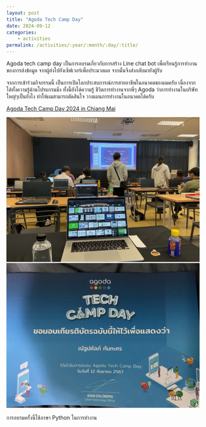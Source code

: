 ```yaml
---
layout: post
title: "Agoda Tech Camp Day"
date: 2024-09-12
categories: 
    - activities
permalink: /activities/:year/:month/:day/:title/
---
```


Agoda tech camp day เป็นการอบรมเกี่ยวกับการสร้าง Line chat bot เพื่อเรียนรู้การทำงานของการส่งข้อมูล จากผู้ส่งไปยังเซิฟเวอร์เพื่อประมวลผล จากนั้นจึงส่งกลับมายังผู้รับ

จากการเข้าร่วมกิจกรรมนี้ เป็นการเปิดโลกประสบการณ์การสายอาชีพในอนาคตของผมครับ เนื่องจากได้ทั้งความรู้ด้านโปรแกรมมิ่ง ทั้งนี้ยังได้ความรู้ ชีวิตการทำงานจากพี่ๆ Agoda ว่าการทำงานในบริษัทใหญ่ๆเป็นยังไง ทำให้ผมสามารถตัดสินใจ วางแผนการทำงานในอนาคตได้ครับ

<a href="https://www.youtube.com/watch?v=EeM9DAF3h_0">Agoda Tech Camp Day 2024 in Chiang Mai</a>

<img src="https://raw.githubusercontent.com/nakaptan/natpakan_site/main/assets/agoda-tech-camp-day.jpg" alt="agoda-tech-camp-day">

<img src="https://raw.githubusercontent.com/nakaptan/natpakan_site/main/assets/certificate-agoda-tech-camp-day.JPG" alt="certificate-agoda-tech-camp-day">

การอบรมครั้งนี้ใช้ภาษา Python ในการทำงาน